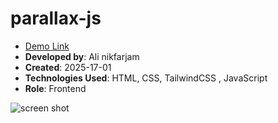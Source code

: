 # parallax-js

- [Demo Link](https://alinikfarjam79.github.io/parallax-js/)
- **Developed by**: Ali nikfarjam  
- **Created**: 2025-17-01  
- **Technologies Used**: HTML, CSS, TailwindCSS , JavaScript
- **Role**: Frontend

![screen shot](https://github.com/user-attachments/assets/d9f1252c-5e37-4c7f-8dc0-1ad1da6f7cf3)


